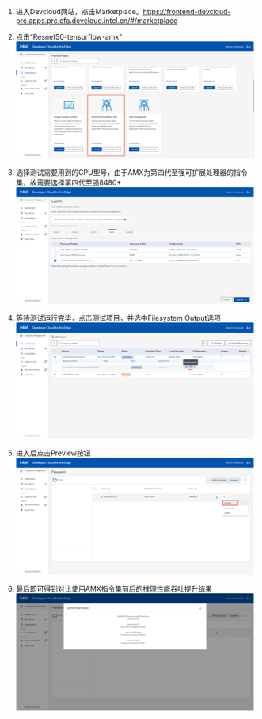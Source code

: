 1. 进入Devcloud网站，点击Marketplace。https://frontend-devcloud-prc.apps.prc.cfa.devcloud.intel.cn/#/marketplace  

2. 点击“Resnet50-tensorflow-amx”  
![图1](https://github.com/jianmo6666/Devcloud-Guide/blob/main/images/7bd5f54a226d0384a8405d772809599.png?raw=true)

3. 选择测试需要用到的CPU型号，由于AMX为第四代至强可扩展处理器的指令集，故需要选择第四代至强8480+  
![图2](https://github.com/jianmo6666/Devcloud-Guide/blob/main/images/f10728d18ec52e479fe21b3d00126c4.png?raw=true)

4. 等待测试运行完毕，点击测试项目，并选中Filesystem Output选项
![tu3](https://github.com/jianmo6666/Devcloud-Guide/blob/main/images/b071703d5d72f44cffc41565d1b0b99.png?raw=true)

5. 进入后点击Preview按钮
![tu4](https://github.com/jianmo6666/Devcloud-Guide/blob/main/images/6dcb47f269f2dcb61eb71d71ee7629d.png?raw=true)

6. 最后即可得到对比使用AMX指令集前后的推理性能吞吐提升结果
![tu5](https://github.com/jianmo6666/Devcloud-Guide/blob/main/images/e8d99bb932d369b4f39b85eb81f8fc9.png?raw=true)
